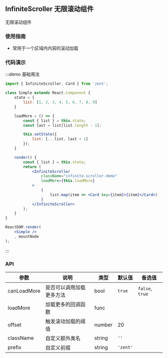 ## InfiniteScroller 无限滚动组件

无限滚动组件

### 使用指南

-  常用于一个区域内内容的滚动加载

### 代码演示

:::demo 基础用法
```jsx
import { InfiniteScroller, Card } from 'zent';

class Simple extends React.Component {
	state = {
		list: [1, 2, 3, 4, 5, 6, 7, 8, 9]
	}

	loadMore = () => {
		const { list } = this.state;
		const last = list[list.length - 1];

		this.setState({
			list: [...list, last + 1]
		});
	}

	render() {
		const { list } = this.state;
		return (
			<InfiniteScroller
				className="infinite-scroller-demo"
				loadMore={this.loadMore}
			>
				{
					list.map(item => <Card key={item}>{item}</Card>)
				}
			</InfiniteScroller>
		);
	}
}

ReactDOM.render(
	<Simple />
	, mountNode
);

```
:::

### API

| 参数             	 	| 说明                          | 类型                | 默认值       		 | 备选值           							  			         |
| ------------------ | ---------------------------- | ------------------- | ---------------- | --------------------------------------------  |
| canLoadMore        | 是否可以调用加载更多方法         | bool                | `true`           | `false`, `true`                               |
| loadMore      		 | 加载更多的回调函数              | func                |                  |  							  			                       |
| offset             | 触发滚动加载的阈值              | number              | 20               |                                               |
| className          | 自定义额外类名                  | string              | `''`						 |                                               |
| prefix             | 自定义前缀                     | string              | `'zent'`				  |																			          |

<style>
.infinite-scroller-demo {
	height: 300px;
}
</style>
